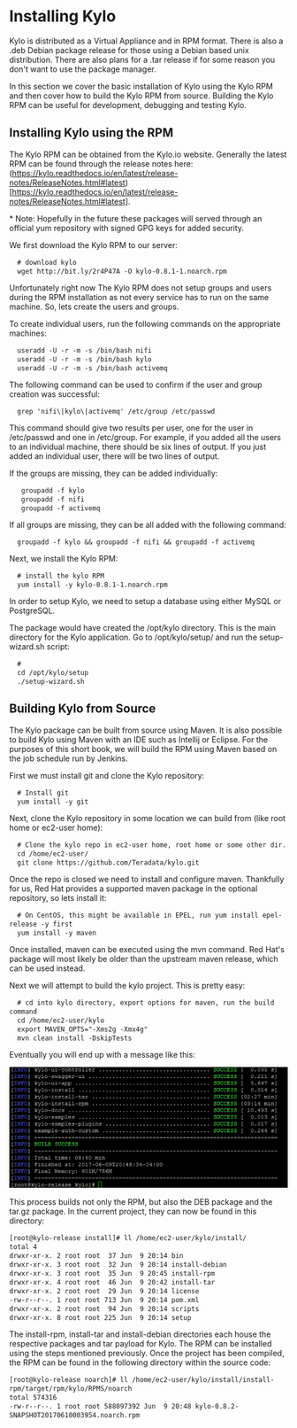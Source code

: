 # Installing Kylo

Kylo is distributed as a Virtual Appliance and in RPM format. There is also a .deb Debian package release for those using a Debian based unix distribution. There are also plans for a .tar release if for some reason you don't want to use the package manager.

In this section we cover the basic installation of Kylo using the Kylo RPM and then cover how to build the Kylo RPM from source. Building the Kylo RPM can be useful for development, debugging and testing Kylo.

## Installing Kylo using the RPM

The Kylo RPM can be obtained from the Kylo.io website. Generally the latest RPM can be found through the release notes here: (https://kylo.readthedocs.io/en/latest/release-notes/ReleaseNotes.html#latest)[https://kylo.readthedocs.io/en/latest/release-notes/ReleaseNotes.html#latest].

&ast; Note: Hopefully in the future these packages will served through an official yum repository with signed GPG keys for added security.

We first download the Kylo RPM to our server:

```
  # download kylo
  wget http://bit.ly/2r4P47A -O kylo-0.8.1-1.noarch.rpm
```

Unfortunately right now The Kylo RPM does not setup groups and users during the RPM installation as not every service has to run on the same machine. So, lets create the users and groups.

To create individual users, run the following commands on the appropriate machines:

```
  useradd -U -r -m -s /bin/bash nifi
  useradd -U -r -m -s /bin/bash kylo
  useradd -U -r -m -s /bin/bash activemq
```

The following command can be used to confirm if the user and group creation was successful:

```
  grep 'nifi\|kylo\|activemq' /etc/group /etc/passwd
```

This command should give two results per user, one for the user in /etc/passwd and one in /etc/group. For example, if you added all the users to an individual machine, there should be six lines of output. If you just added an individual user, there will be two lines of output.

If the groups are missing, they can be added individually:

```
   groupadd -f kylo
   groupadd -f nifi
   groupadd -f activemq
```

If all groups are missing, they can be all added with the following command:

```
  groupadd -f kylo && groupadd -f nifi && groupadd -f activemq
```

Next, we install the Kylo RPM:

```
  # install the kylo RPM
  yum install -y kylo-0.8.1-1.noarch.rpm
```

In order to setup Kylo, we need to setup a database using either MySQL or PostgreSQL. 


The package would have created the /opt/kylo directory. This is the main directory for the Kylo application. Go to /opt/kylo/setup/ and run the setup-wizard.sh script:

```
  #
  cd /opt/kylo/setup
  ./setup-wizard.sh
```

## Building Kylo from Source

The Kylo package can be built from source using Maven. It is also possible to build Kylo using Maven with an IDE such as Intellij or Eclipse. For the purposes of this short book, we will build the RPM using Maven based on the job schedule run by Jenkins.

First we must install git and clone the Kylo repository:

```
  # Install git
  yum install -y git
```

Next, clone the Kylo repository in some location we can build from (like root home or ec2-user home):

```
  # Clone the kylo repo in ec2-user home, root home or some other dir.
  cd /home/ec2-user/
  git clone https://github.com/Teradata/kylo.git
```

Once the repo is closed we need to install and configure maven. Thankfully for us, Red Hat provides a supported maven package in the optional repository, so lets install it:

```
  # On CentOS, this might be available in EPEL, run yum install epel-release -y first
  yum install -y maven
```

Once installed, maven can be executed using the mvn command. Red Hat's package will most likely be older than the upstream maven release, which can be used instead.

Next we will attempt to build the kylo project. This is pretty easy:

```
  # cd into kylo directory, export options for maven, run the build command
  cd /home/ec2-user/kylo
  export MAVEN_OPTS="-Xms2g -Xmx4g"
  mvn clean install -DskipTests
```

Eventually you will end up with a message like this:

![Local Image](/images/mvn-build.PNG)

This process builds not only the RPM, but also the DEB package and the tar.gz package. In the current project, they can now be found in this directory:

```
[root@kylo-release install]# ll /home/ec2-user/kylo/install/
total 4
drwxr-xr-x. 2 root root  37 Jun  9 20:14 bin
drwxr-xr-x. 3 root root  32 Jun  9 20:14 install-debian
drwxr-xr-x. 3 root root  35 Jun  9 20:45 install-rpm
drwxr-xr-x. 4 root root  46 Jun  9 20:42 install-tar
drwxr-xr-x. 2 root root  29 Jun  9 20:14 license
-rw-r--r--. 1 root root 713 Jun  9 20:14 pom.xml
drwxr-xr-x. 2 root root  94 Jun  9 20:14 scripts
drwxr-xr-x. 8 root root 225 Jun  9 20:14 setup

```

The install-rpm, install-tar and install-debian directories each house the respective packages and tar payload for Kylo. The RPM can be installed using the steps mentioned previously. Once the project has been compiled, the RPM can be found in the following directory within the source code:

```
[root@kylo-release noarch]# ll /home/ec2-user/kylo/install/install-rpm/target/rpm/kylo/RPMS/noarch
total 574316
-rw-r--r--. 1 root root 588097392 Jun  9 20:48 kylo-0.8.2-SNAPSHOT20170610003954.noarch.rpm
```
